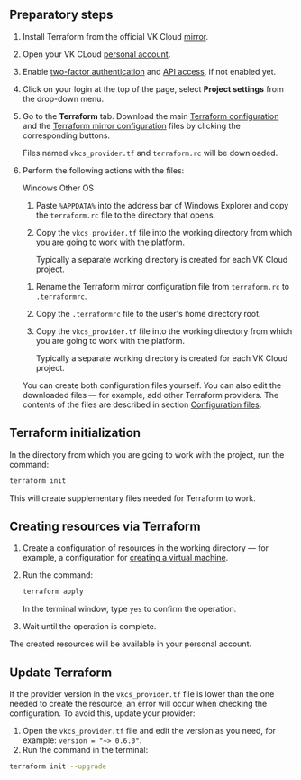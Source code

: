 ## Preparatory steps

1. Install Terraform from the official VK Cloud [mirror](https://hashicorp-releases.mcs.mail.ru/terraform).
1. Open your VK CLoud [personal account](https://msk.cloud.vk.com/app/en/).

1. Enable [two-factor authentication](/en/tools-for-using-services/account/service-management/account-manage/security#enabling_2fa) and [API access](/en/tools-for-using-services/api/rest-api/enable-api#activate_api_access), if not enabled yet.

1. Click on your login at the top of the page, select **Project settings** from the drop-down menu.

1. Go to the **Terraform** tab. Download the main [Terraform configuration](../reference/configuration#the_terraform_provider_config_file) and the [Terraform mirror configuration](../reference/configuration#the_terraform_mirror_config_file) files by clicking the corresponding buttons.

    Files named `vkcs_provider.tf` and `terraform.rc` will be downloaded.

1. Perform the following actions with the files:

    <tabs>
    <tablist>
    <tab>Windows</tab>
    <tab>Other OS</tab>
    </tablist>
    <tabpanel>

    1. Paste `%APPDATA%` into the address bar of Windows Explorer and copy the `terraform.rc` file to the directory that opens.

    1. Copy the `vkcs_provider.tf` file into the working directory from which you are going to work with the platform.

        Typically a separate working directory is created for each VK Cloud project.

    </tabpanel>
    <tabpanel>

    1. Rename the Terraform mirror configuration file from `terraform.rc` to `.terraformrc`.
    1. Copy the `.terraformrc` file to the user's home directory root.
    1. Copy the `vkcs_provider.tf` file into the working directory from which you are going to work with the platform.

        Typically a separate working directory is created for each VK Cloud project.

    </tabpanel>
    </tabs>

    <info>

    You can create both configuration files yourself. You can also edit the downloaded files — for example, add other Terraform providers. The contents of the files are described in section [Configuration files](../reference/configuration).

    </info>

## Terraform initialization

In the directory from which you are going to work with the project, run the command:

```bash
terraform init
```

This will create supplementary files needed for Terraform to work.

## Creating resources via Terraform

1. Create a configuration of resources in the working directory — for example, a configuration for [creating a virtual machine](../how-to-guides/iaas/create).

1. Run the command:

    ```bash
    terraform apply
    ```

    In the terminal window, type `yes` to confirm the operation.

1. Wait until the operation is complete.

The created resources will be available in your personal account.

## Update Terraform

If the provider version in the `vkcs_provider.tf` file is lower than the one needed to create the resource, an error will occur when checking the configuration. To avoid this, update your provider:

1. Open the `vkcs_provider.tf` file and edit the version as you need, for example: `version = "~> 0.6.0"`.
1. Run the command in the terminal:

  ```bash
  terraform init --upgrade
  ```
